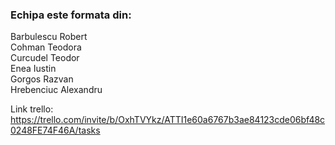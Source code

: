 ### Echipa este formata din:
Barbulescu Robert\
Cohman Teodora\
Curcudel Teodor\
Enea Iustin\
Gorgos Razvan\
Hrebenciuc Alexandru

Link trello: https://trello.com/invite/b/OxhTVYkz/ATTI1e60a6767b3ae84123cde06bf48c0248FE74F46A/tasks
